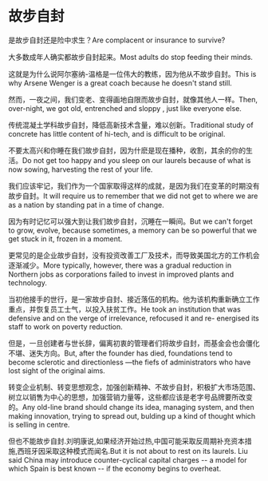 # 故步自封

<p><span class="chinese">是故步自封还是险中求生？</span><span class="english">Are complacent or insurance to survive?</span></p>

<p><span class="chinese">大多数成年人确实都故步自封起来。</span><span class="english">Most adults do stop feeding their minds.</span></p>

<p><span class="chinese">这就是为什么说阿尔塞纳-温格是一位伟大的教练，因为他从不故步自封。</span><span class="english">This is why Arsene Wenger is a great coach because he doesn't stand still.</span></p>

<p><span class="chinese">然而，一夜之间，我们变老、变得画地自限而故步自封，就像其他人一样。</span><span class="english">Then, over-night, we got old, entrenched and sloppy , just like everyone else.</span></p>

<p><span class="chinese">传统混凝土学科故步自封，降低高新技术含量，难以创新。</span><span class="english">Traditional study of concrete has little content of hi-tech, and is difficult to be original.</span></p>

<p><span class="chinese">不要太高兴和你睡在我们故步自封，因为什麽是现在播种，收割，其余的你的生活。</span><span class="english">Do not get too happy and you sleep on our laurels because of what is now sowing, harvesting the rest of your life.</span></p>

<p><span class="chinese">我们应该牢记，我们作为一个国家取得这样的成就，是因为我们在变革的时期没有故步自封。</span><span class="english">It will require us to remember that we did not get to where we are as a nation by standing pat in a time of change.</span></p>

<p><span class="chinese">因为有时记忆可以强大到让我们故步自封，沉睡在一瞬间。</span><span class="english">But we can't forget to grow, evolve, because sometimes, a memory can be so powerful that we get stuck in it, frozen in a moment.</span></p>

<p><span class="chinese">更常见的是企业故步自封，没有投资改善工厂及技术，而导致美国北方的工作机会逐渐减少。</span><span class="english">More typically, however, there was a gradual reduction in Northern jobs as corporations failed to invest in improved plants and technology.</span></p>

<p><span class="chinese">当初他接手的世行，是一家故步自封、接近落伍的机构。他为该机构重新确立工作重点，并恢复员工士气，以投入扶贫工作。</span><span class="english">He took an institution that was defensive and on the verge of irrelevance, refocused it and re- energised its staff to work on poverty reduction.</span></p>

<p><span class="chinese">但是，一旦创建者与世长辞，偏离初衷的管理者们将故步自封，而基金会也会僵化不堪、迷失方向。</span><span class="english">But, after the founder has died, foundations tend to become sclerotic and directionless —the fiefs of administrators who have lost sight of the original aims.</span></p>

<p><span class="chinese">转变企业机制、转变思想观念，加强创新精神、不故步自封，积极扩大市场范围、树立以销售为中心的思想，加强营销力量等，这些都应该是老字号品牌要所改变的。</span><span class="english">Any old-line brand should change its idea, managing system, and then making innovation, trying to spread out, bulding up a kind of thought which is selling in centre.</span></p>

<p><span class="chinese">但也不能故步自封.刘明康说,如果经济开始过热,中国可能采取反周期补充资本措施,西班牙因采取这种模式而闻名.</span><span class="english">But it is not about to rest on its laurels. Liu said China may introduce counter-cyclical capital charges -- a model for which Spain is best known -- if the economy begins to overheat.</span></p>


